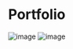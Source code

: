 # Portfolio

![image](https://github.com/user-attachments/assets/414e2890-4f21-4a32-8166-6a8e05d345ca)
![image](https://github.com/user-attachments/assets/315b3759-a530-46dd-ae93-6890ad6a843c)

